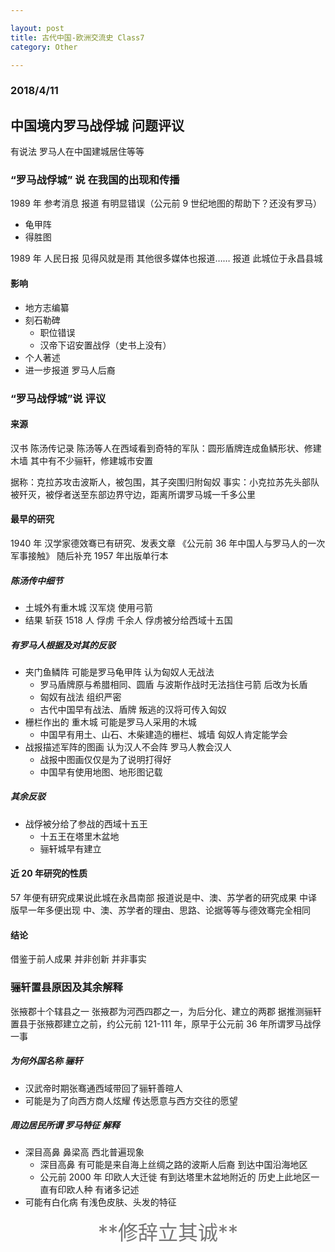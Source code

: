 ```yaml
---

layout: post
title: 古代中国-欧洲交流史 Class7
category: Other

---
```

### 2018/4/11
## 中国境内罗马战俘城 问题评议
有说法 罗马人在中国建城居住等等

### “罗马战俘城” 说 在我国的出现和传播
1989 年 参考消息 报道 有明显错误（公元前 9 世纪地图的帮助下？还没有罗马）
- 龟甲阵
- 得胜图

1989 年 人民日报 见得风就是雨
其他很多媒体也报道……
报道 此城位于永昌县城

#### 影响
- 地方志编纂
- 刻石勒碑
    - 职位错误
    - 汉帝下诏安置战俘（史书上没有）
- 个人著述
- 进一步报道 罗马人后裔

### “罗马战俘城”说 评议
#### 来源
汉书 陈汤传记录
陈汤等人在西域看到奇特的军队：圆形盾牌连成鱼鳞形状、修建木墙
其中有不少骊轩，修建城市安置

据称：克拉苏攻击波斯人，被包围，其子突围归附匈奴
事实：小克拉苏先头部队被歼灭，被俘者送至东部边界守边，距离所谓罗马城一千多公里

#### 最早的研究
1940 年 汉学家德效骞已有研究、发表文章 《公元前 36 年中国人与罗马人的一次军事接触》
随后补充 1957 年出版单行本

##### 陈汤传中细节
- 土城外有重木城 汉军烧 使用弓箭
- 结果 斩获 1518 人 俘虏 千余人 俘虏被分给西域十五国

##### 有罗马人根据及对其的反驳
- 夹门鱼鳞阵 可能是罗马龟甲阵 认为匈奴人无战法
    - 罗马盾牌原与希腊相同、圆盾 与波斯作战时无法挡住弓箭 后改为长盾
    - 匈奴有战法 组织严密
    - 古代中国早有战法、盾牌 叛逃的汉将可传入匈奴
- 栅栏作出的 重木城 可能是罗马人采用的木城
    - 中国早有用土、山石、木柴建造的栅栏、城墙 匈奴人肯定能学会
- 战报描述军阵的图画 认为汉人不会阵 罗马人教会汉人
    - 战报中图画仅仅是为了说明打得好
    - 中国早有使用地图、地形图记载

##### 其余反驳
- 战俘被分给了参战的西域十五王
    - 十五王在塔里木盆地
    - 骊轩城早有建立

#### 近 20 年研究的性质
57 年便有研究成果说此城在永昌南部
报道说是中、澳、苏学者的研究成果
中译版早一年多便出现
中、澳、苏学者的理由、思路、论据等等与德效骞完全相同

#### 结论
借鉴于前人成果 并非创新
并非事实

### 骊轩置县原因及其余解释
张掖郡十个辖县之一
张掖郡为河西四郡之一，为后分化、建立的两郡
据推测骊轩置县于张掖郡建立之前，约公元前 121-111 年，原早于公元前 36 年所谓罗马战俘一事

##### 为何外国名称 骊轩
- 汉武帝时期张骞通西域带回了骊轩善暄人
- 可能是为了向西方商人炫耀 传达愿意与西方交往的愿望

##### 周边居民所谓 罗马特征 解释
- 深目高鼻 鼻梁高 西北普遍现象
    - 深目高鼻 有可能是来自海上丝绸之路的波斯人后裔 到达中国沿海地区
    - 公元前 2000 年 印欧人大迁徙 有到达塔里木盆地附近的 历史上此地区一直有印欧人种 有诸多记述
- 可能有白化病 有浅色皮肤、头发的特征


<center> <font size="6" color="#777">
**修辞立其诚**
</font> </center>
